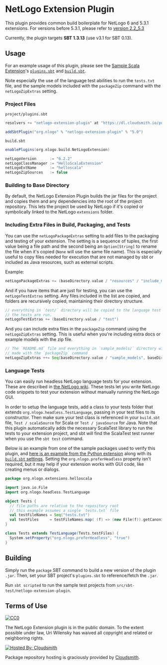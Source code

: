 # NetLogo Extension Plugin

This plugin provides common build boilerplate for NetLogo 6 and 5.3.1 extensions. For versions before 5.3.1, please refer to [version 2.2_5.3](https://github.com/NetLogo/NetLogo-Extension-Plugin/tree/v2.2_5.3-M1)

Currently, the plugin targets **SBT 1.3.13** (use v3.1 for SBT 0.13).

## Usage

For an example usage of this plugin, please see the [Sample Scala Extension](https://github.com/NetLogo/Sample-Scala-Extension)'s [`plugins.sbt`](https://github.com/NetLogo/Sample-Scala-Extension/blob/hexy/project/plugins.sbt) and [`build.sbt`](https://github.com/NetLogo/Sample-Scala-Extension/blob/hexy/build.sbt).

Note especially the use of the language test abilities to run the `tests.txt` file, and the sample models included with
the `packageZip` command with the `netLogoZipExtras` setting.

### Project Files

`project/plugins.sbt`

```scala
resolvers += "netlogo-extension-plugin" at "https://dl.cloudsmith.io/public/netlogo/netlogo-extension-plugin/maven/"

addSbtPlugin("org.nlogo" % "netlogo-extension-plugin" % "5.0")
```

`build.sbt`

```scala
enablePlugins(org.nlogo.build.NetLogoExtension)

netLogoVersion      := "6.2.2"
netLogoClassManager := "HelloScalaExtension"
netLogoExtName      := "helloscala"
netLogoZipSources   := false
```

### Building to Base Directory

By default, the NetLogo Extension Plugin builds the jar files for the project and
copies them and any dependencies into the root of the project repository.  This lets
the project be used by NetLogo if it's copied or symbolically linked to the NetLogo
`extensions` folder.

### Including Extra Files in Build, Packaging, and Tests

You can use the `netLogoPackageExtras` setting to add files to the packaging and testing of your
extension.  The setting is a sequence of tuples, the first value being a file path and the second
being an `Option[String]` to rename the file when it's copied (`None` will use the same file name).
This is especially useful to copy files needed for execution that are not managed by sbt or included
as Java resources, such as external scripts.

Example:

```scala
netLogoPackageExtras += (baseDirectory.value / "resources" / "include_me_1.txt", None)
```

And if you have items that are just for testing, you can use the `netLogoTestExtras` setting.  Any files
included in the list are copied, and folders are recursively copied, maintaining their directory structure.

```scala
// everything in `test/` directory will be copied to the language test directory when
// the tests are run.
netLogoTestExtras += (baseDirectory.value / "test")
```

And you can include extra files in the `packageZip` command using the `netLogoZipExtras` setting.  This is
useful when you're including extra docs or example models with the zip file.

```scala
// The `README.md` file and everything in `sample_models/` directory will be included in the zip file
// made with the `packageZip` command
netLogoZipExtras ++= Seq(baseDirectory.value / "sample_models", baseDirectory.value / "README.md")
```

### Language Tests

You can easily run headless NetLogo language tests for your extension.  These are described
in [the NetLogo wiki](https://github.com/NetLogo/NetLogo/wiki/Language-tests).  These tests let you write NetLogo code snippets to test your extension without manually running the NetLogo GUI.

In order to setup the language tests, add a class to your tests folder that extends `org.nlogo.headless.TestLanguage`, passing in your test files to its constructor.  Then make sure your test class is referenced in your `build.sbt` file, `Test / scalaSource` for Scala or `Test / javaSource` for Java.  Note that this plugin automatically adds the necessary ScalaTest library to run the tests to your extension project, and sbt will find the ScalaTest test runner when you use the `sbt test` command.

Below is an example from one of the sample packages used to verify this plugin, and [here is an example from the Python extension](https://github.com/NetLogo/Python-Extension/blob/master/src/test/Tests.scala) along with its [`build.sbt` settings](https://github.com/NetLogo/Python-Extension/blob/master/build.sbt).  Setting the `org.nlogo.preferHeadless` property isn't required, but it may help if your extension works with GUI code, like creating menus or dialogs.

```scala
package org.nlogo.extensions.helloscala

import java.io.File
import org.nlogo.headless.TestLanguage

object Tests {
  // file paths are relative to the repository root
  // this example assumes a single `tests.txt` file
  val testFileNames = Seq("tests.txt")
  val testFiles     = testFileNames.map( (f) => (new File(f)).getCanonicalFile )
}

class Tests extends TestLanguage(Tests.testFiles) {
  System.setProperty("org.nlogo.preferHeadless", "true")
}
```

## Building

Simply run the `package` SBT command to build a new version of the plugin `.jar`.  Then, set your SBT project's `plugins.sbt` to reference/fetch the `.jar`.

Run `sbt scripted` to run the sample test projects from `src/sbt-test/netlogo-extension-plugin`.

## Terms of Use

[![CC0](http://i.creativecommons.org/p/zero/1.0/88x31.png)](http://creativecommons.org/publicdomain/zero/1.0/)

The NetLogo Extension plugin is in the public domain.  To the extent possible under law, Uri Wilensky has waived all copyright and related or neighboring rights.

[![Hosted By: Cloudsmith](https://img.shields.io/badge/OSS%20hosting%20by-cloudsmith-blue?logo=cloudsmith&style=flat-square)](https://cloudsmith.com)

Package repository hosting is graciously provided by [Cloudsmith](https://cloudsmith.com).
